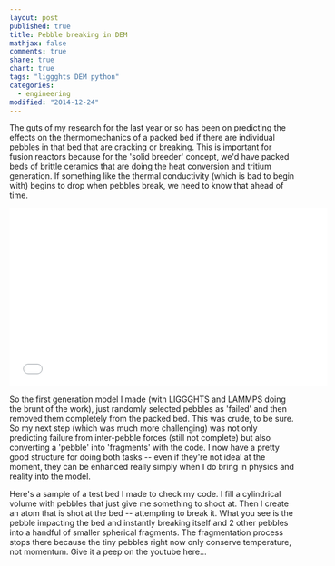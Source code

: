 ```yaml
---
layout: post
published: true
title: Pebble breaking in DEM
mathjax: false
comments: true
share: true
chart: true
tags: "liggghts DEM python"
categories: 
  - engineering
modified: "2014-12-24"
---
```


The guts of my research for the last year or so has been on predicting the effects on the thermomechanics of a packed bed if there are individual pebbles in that bed that are cracking or breaking. This is important for fusion reactors because for the 'solid breeder' concept, we'd have packed beds of brittle ceramics that are doing the heat conversion and tritium generation. If something like the thermal conductivity (which is bad to begin with) begins to drop when pebbles break, we need to know that ahead of time.

<iframe width="560" height="315" src="//www.youtube.com/embed/xr_CfAC8nhA?list=UUrg_gFEwT_yt8oOLrAY6pJA" frameborder="0" allowfullscreen></iframe>

So the first generation model I made (with LIGGGHTS and LAMMPS doing the brunt of the work), just randomly selected pebbles as 'failed' and then removed them completely from the packed bed. This was crude, to be sure. So my next step (which was much more challenging) was not only predicting failure from inter-pebble forces (still not complete) but also converting a 'pebble' into 'fragments' with the code. I now have a pretty good structure for doing both tasks -- even if they're not ideal at the moment, they can be enhanced really simply when I do bring in physics and reality into the model.

Here's a sample of a test bed I made to check my code. I fill a cylindrical volume with pebbles that just give me something to shoot at. Then I create an atom that is shot at the bed -- attempting to break it. What you see is the pebble impacting the bed and instantly breaking itself and 2 other pebbles into a handful of smaller spherical fragments. The fragmentation process stops there because the tiny pebbles right now only conserve temperature, not momentum. Give it a peep on the youtube here...
